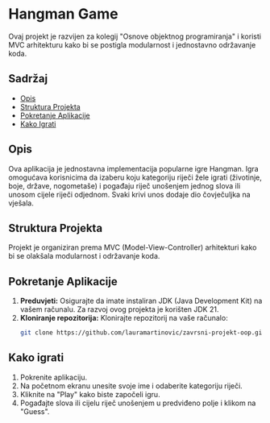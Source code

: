 # Hangman Game

Ovaj projekt je razvijen za kolegij "Osnove objektnog programiranja" i koristi MVC arhitekturu kako bi se postigla modularnost i jednostavno održavanje koda.

## Sadržaj

- [Opis](#opis)
- [Struktura Projekta](#struktura-projekta)
- [Pokretanje Aplikacije](#pokretanje-aplikacije)
- [Kako Igrati](#kako-igrati)

## Opis

Ova aplikacija je jednostavna implementacija popularne igre Hangman. Igra omogućava korisnicima da izaberu koju kategoriju riječi žele igrati (životinje, boje, države, nogometaše) i pogađaju riječ unošenjem jednog slova ili unosom cijele riječi odjednom. Svaki krivi unos dodaje dio čovječuljka na vješala.

## Struktura Projekta

Projekt je organiziran prema MVC (Model-View-Controller) arhitekturi kako bi se olakšala modularnost i održavanje koda.

## Pokretanje Aplikacije

1. **Preduvjeti:** Osigurajte da imate instaliran JDK (Java Development Kit) na vašem računalu. Za razvoj ovog projekta je korišten JDK 21.
2. **Kloniranje repozitorija:** Klonirajte repozitorij na vaše računalo:
   ```sh
   git clone https://github.com/lauramartinovic/zavrsni-projekt-oop.git

## Kako igrati

1. Pokrenite aplikaciju.
2. Na početnom ekranu unesite svoje ime i odaberite kategoriju riječi.
3. Kliknite na "Play" kako biste započeli igru.
4. Pogađajte slova ili cijelu riječ unošenjem u predviđeno polje i klikom na "Guess".
